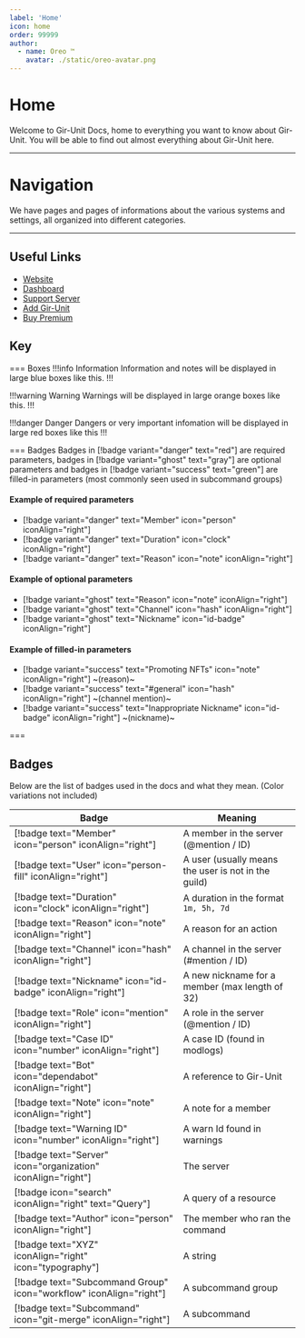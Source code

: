 ```yaml
---
label: 'Home'
icon: home
order: 99999
author:
  - name: Oreo ™
    avatar: ./static/oreo-avatar.png
---
```


# Home

Welcome to Gir-Unit Docs, home to everything you want to know about Gir-Unit. You will be able to find out almost everything about Gir-Unit here.

---

# Navigation

We have pages and pages of informations about the various systems and settings, all organized into different categories.

[//]: # 'Add list after making the folders'

---

## Useful Links

- [Website](./README.md)
- [Dashboard](https://dashboard.skittlechan.com)
- [Support Server](https://discord.gg/3p3QPmUFbT)
- [Add Gir-Unit](https://discord.com/api/oauth2/authorize?client_id=679323237997608982&permissions=8&scope=bot%20applications.commands)
- [Buy Premium](https://patreon.com/oreodev)

## Key

=== Boxes
!!!info Information
Information and notes will be displayed in large blue boxes like this.
!!!

!!!warning Warning
Warnings will be displayed in large orange boxes like this.
!!!

!!!danger Danger
Dangers or very important infomation will be displayed in large red boxes like this
!!!

=== Badges
Badges in [!badge variant="danger" text="red"] are required parameters, badges in [!badge variant="ghost" text="gray"] are optional parameters and badges in [!badge variant="success" text="green"] are filled-in parameters (most commonly seen used in subcommand groups)

#### Example of required parameters

- [!badge variant="danger" text="Member" icon="person" iconAlign="right"]
- [!badge variant="danger" text="Duration" icon="clock" iconAlign="right"]
- [!badge variant="danger" text="Reason" icon="note" iconAlign="right"]

#### Example of optional parameters

- [!badge variant="ghost" text="Reason" icon="note" iconAlign="right"]
- [!badge variant="ghost" text="Channel" icon="hash" iconAlign="right"]
- [!badge variant="ghost" text="Nickname" icon="id-badge" iconAlign="right"]

#### Example of filled-in parameters

- [!badge variant="success" text="Promoting NFTs" icon="note" iconAlign="right"] ~(reason)~
- [!badge variant="success" text="#general" icon="hash" iconAlign="right"] ~(channel mention)~
- [!badge variant="success" text="Inappropriate Nickname" icon="id-badge" iconAlign="right"] ~(nickname)~

===

## Badges

Below are the list of badges used in the docs and what they mean. (Color variations not included)

| Badge                                                              | Meaning                                             |
| ------------------------------------------------------------------ | --------------------------------------------------- |
| [!badge text="Member" icon="person" iconAlign="right"]             | A member in the server (@mention / ID)              |
| [!badge text="User" icon="person-fill" iconAlign="right"]          | A user (usually means the user is not in the guild) |
| [!badge text="Duration" icon="clock" iconAlign="right"]            | A duration in the format `1m, 5h, 7d`               |
| [!badge text="Reason" icon="note" iconAlign="right"]               | A reason for an action                              |
| [!badge text="Channel" icon="hash" iconAlign="right"]              | A channel in the server (#mention / ID)             |
| [!badge text="Nickname" icon="id-badge" iconAlign="right"]         | A new nickname for a member (max length of 32)      |
| [!badge text="Role" icon="mention" iconAlign="right"]              | A role in the server (@mention / ID)                |
| [!badge text="Case ID" icon="number" iconAlign="right"]            | A case ID (found in modlogs)                        |
| [!badge text="Bot" icon="dependabot" iconAlign="right"]            | A reference to Gir-Unit                             |
| [!badge text="Note" icon="note" iconAlign="right"]                 | A note for a member                                 |
| [!badge text="Warning ID" icon="number" iconAlign="right"]         | A warn Id found in warnings                         |
| [!badge text="Server" icon="organization" iconAlign="right"]       | The server                                          |
| [!badge icon="search" iconAlign="right" text="Query"]              | A query of a resource                               |
| [!badge text="Author" icon="person" iconAlign="right"]             | The member who ran the command                      |
| [!badge text="XYZ" iconAlign="right" icon="typography"]            | A string                                            |
| [!badge text="Subcommand Group" icon="workflow" iconAlign="right"] | A subcommand group                                  |
| [!badge text="Subcommand" icon="git-merge" iconAlign="right"]      | A subcommand                                        |
